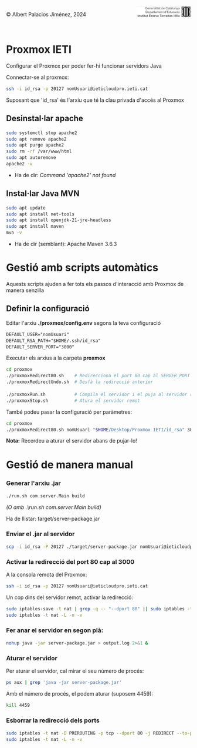 <div style="display: flex; width: 100%;">
    <div style="flex: 1; padding: 0px;">
        <p>© Albert Palacios Jiménez, 2024</p>
    </div>
    <div style="flex: 1; padding: 0px; text-align: right;">
        <img src="./assets/ieti.png" height="32" alt="Logo de IETI" style="max-height: 32px;">
    </div>
</div>
<br/>

# Proxmox IETI  

Configurar el Proxmox per poder fer-hi funcionar servidors Java

Connectar-se al proxmox:

```bash
ssh -i id_rsa -p 20127 nomUsuari@ieticloudpro.ieti.cat
```

Suposant que 'id_rsa' és l'arxiu que té la clau privada d'accés al Proxmox

## Desinstal·lar apache

```bash
sudo systemctl stop apache2
sudo apt remove apache2
sudo apt purge apache2
sudo rm -rf /var/www/html
sudo apt autoremove
apache2 -v
```

- Ha de dir: *Command 'apache2' not found*

## Instal·lar Java MVN

```bash
sudo apt update
sudo apt install net-tools
sudo apt install openjdk-21-jre-headless
sudo apt install maven
mvn -v
```

- Ha de dir (semblant): Apache Maven 3.6.3

# Gestió amb scripts automàtics

Aquests scripts ajuden a fer tots els passos d'interacció amb Proxmox de manera senzilla

## Definir la configuració

Editar l'arxiu **./proxmox/config.env** segons la teva configuració

```txt
DEFAULT_USER="nomUsuari"
DEFAULT_RSA_PATH="$HOME/.ssh/id_rsa"
DEFAULT_SERVER_PORT="3000"
```

Executar els arxius a la carpeta **proxmox**

```bash
cd proxmox
./proxmoxRedirect80.sh    # Redirecciona el port 80 cap al SERVER_PORT
./proxmoxRedirectUndo.sh  # Desfà la redirecció anterior

./proxmoxRun.sh           # Compila el servidor i el puja al servidor remot
./proxmoxStop.sh          # Atura el servidor remot
```

També podeu pasar la configuració per paràmetres:

```bash
cd proxmox
./proxmoxRedirect80.sh nomUsuari "$HOME/Desktop/Proxmox IETI/id_rsa" 3001
```

**Nota:** Recordeu a aturar el servidor abans de pujar-lo!

# Gestió de manera manual

### Generar l'arxiu .jar

```bash
./run.sh com.server.Main build
```

*(O amb .\run.sh com.server.Main build)*

Ha de llistar: target/server-package.jar

### Enviar el .jar al servidor

```bash
scp -i id_rsa -P 20127 ./target/server-package.jar nomUsuari@ieticloudpro.ieti.cat:~/
```

### Activar la redirecció del port 80 cap al 3000

A la consola remota del Proxmox:

```bash
ssh -i id_rsa -p 20127 nomUsuari@ieticloudpro.ieti.cat
```

Un cop dins del servidor remot, activar la redirecció:

```bash
sudo iptables-save -t nat | grep -q -- "--dport 80" || sudo iptables -t nat -A PREROUTING -p tcp --dport 80 -j REDIRECT --to-port 3000
sudo iptables -t nat -L -n -v
```

### Fer anar el servidor en segon plà:

```bash
nohup java -jar server-package.jar > output.log 2>&1 &
```

### Aturar el servidor

Per aturar el servidor, cal mirar el seu número de procés:

```bash
ps aux | grep 'java -jar server-package.jar'
```

Amb el número de procés, el podem aturar (suposem 4459):

```bash
kill 4459
```

### Esborrar la redirecció dels ports

```bash
sudo iptables -t nat -D PREROUTING -p tcp --dport 80 -j REDIRECT --to-port 3000
sudo iptables -t nat -L -n -v
```

